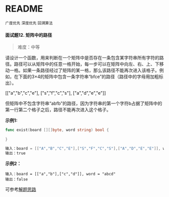 # README

`广度优先` `深度优先` `回溯算法`

#### 面试题12. 矩阵中的路径

> 难度：中等

请设计一个函数，用来判断在一个矩阵中是否存在一条包含某字符串所有字符的路径。路径可以从矩阵中的任意一格开始，每一步可以在矩阵中向左、右、上、下移动一格。如果一条路径经过了矩阵的某一格，那么该路径不能再次进入该格子。例如，在下面的3×4的矩阵中包含一条字符串“bfce”的路径（路径中的字母用加粗标出）。

[["a","b","c","e"],
["s","f","c","s"],
["a","d","e","e"]]

但矩阵中不包含字符串“abfb”的路径，因为字符串的第一个字符b占据了矩阵中的第一行第二个格子之后，路径不能再次进入这个格子。



**示例1:**

~~~go
func exist(board [][]byte, word string) bool {
    
}

输入：board = [["A","B","C","E"],["S","F","C","S"],["A","D","E","E"]], word = "ABCCED"
输出：true
~~~

**示例2：**

~~~
输入：board = [["a","b"],["c","d"]], word = "abcd"
输出：false
~~~



可参考[解题思路](https://leetcode-cn.com/problems/ju-zhen-zhong-de-lu-jing-lcof/solution/mian-shi-ti-12-ju-zhen-zhong-de-lu-jing-shen-du-yo/)

